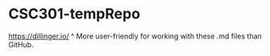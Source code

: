 # CSC301-tempRepo

https://dillinger.io/
^ More user-friendly for working with these .md files than GitHub.

